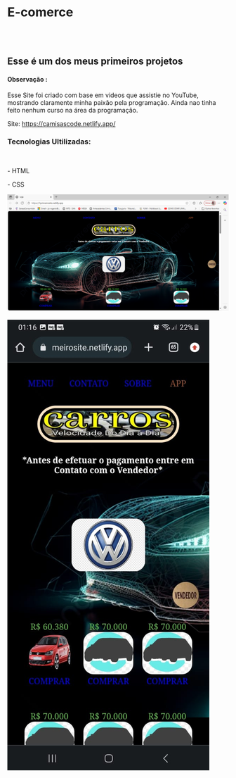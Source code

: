 <h1>E-comerce</h1>
<br>
<br>
<h2>Esse é um dos meus primeiros projetos</h2>
<h4>Observação :</h4>
Esse Site foi criado com base em videos que assistie no YouTube, mostrando claramente minha paixão pela programação. Ainda nao tinha feito nenhum curso na área da programação.

Site: https://camisascode.netlify.app/

<h3>Tecnologias Ultilizadas:</h3>
<br>
<p> - HTML <p/>
<p> - CSS <p/>

<img src="https://github.com/JRogerioSC/Loja-de-carro-HTML-CSS-/blob/main/video/Loja%20-%20Pessoal%20%E2%80%94%20Microsoft%E2%80%8B%20Edge%2013_10_2025%2018_22_44.png?raw=true" />
<br>
<br>
<img src="https://github.com/JRogerioSC/Loja-de-carro-HTML-CSS-/blob/main/video/loja%20html,css.jpg?raw=true" />
